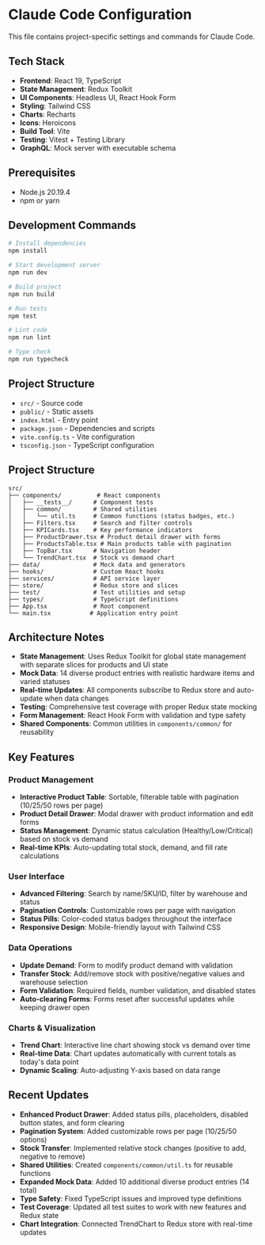 # Claude Code Configuration

This file contains project-specific settings and commands for Claude Code.

## Tech Stack

- **Frontend**: React 19, TypeScript
- **State Management**: Redux Toolkit
- **UI Components**: Headless UI, React Hook Form
- **Styling**: Tailwind CSS
- **Charts**: Recharts
- **Icons**: Heroicons
- **Build Tool**: Vite
- **Testing**: Vitest + Testing Library
- **GraphQL**: Mock server with executable schema

## Prerequisites

- Node.js 20.19.4
- npm or yarn

## Development Commands

```bash
# Install dependencies
npm install

# Start development server
npm run dev

# Build project
npm run build

# Run tests
npm test

# Lint code
npm run lint

# Type check
npm run typecheck
```

## Project Structure

- `src/` - Source code
- `public/` - Static assets
- `index.html` - Entry point
- `package.json` - Dependencies and scripts
- `vite.config.ts` - Vite configuration
- `tsconfig.json` - TypeScript configuration

## Project Structure

```
src/
├── components/          # React components
│   ├── __tests__/      # Component tests
│   ├── common/         # Shared utilities
│   │   └── util.ts     # Common functions (status badges, etc.)
│   ├── Filters.tsx     # Search and filter controls
│   ├── KPICards.tsx    # Key performance indicators
│   ├── ProductDrawer.tsx # Product detail drawer with forms
│   ├── ProductsTable.tsx # Main products table with pagination
│   ├── TopBar.tsx      # Navigation header
│   └── TrendChart.tsx  # Stock vs demand chart
├── data/               # Mock data and generators
├── hooks/              # Custom React hooks
├── services/           # API service layer
├── store/              # Redux store and slices
├── test/               # Test utilities and setup
├── types/              # TypeScript definitions
├── App.tsx             # Root component
└── main.tsx           # Application entry point
```

## Architecture Notes

- **State Management**: Uses Redux Toolkit for global state management with separate slices for products and UI state
- **Mock Data**: 14 diverse product entries with realistic hardware items and varied statuses
- **Real-time Updates**: All components subscribe to Redux store and auto-update when data changes
- **Testing**: Comprehensive test coverage with proper Redux state mocking
- **Form Management**: React Hook Form with validation and type safety
- **Shared Components**: Common utilities in `components/common/` for reusability

## Key Features

### Product Management
- **Interactive Product Table**: Sortable, filterable table with pagination (10/25/50 rows per page)
- **Product Detail Drawer**: Modal drawer with product information and edit forms
- **Status Management**: Dynamic status calculation (Healthy/Low/Critical) based on stock vs demand
- **Real-time KPIs**: Auto-updating total stock, demand, and fill rate calculations

### User Interface
- **Advanced Filtering**: Search by name/SKU/ID, filter by warehouse and status
- **Pagination Controls**: Customizable rows per page with navigation
- **Status Pills**: Color-coded status badges throughout the interface
- **Responsive Design**: Mobile-friendly layout with Tailwind CSS

### Data Operations
- **Update Demand**: Form to modify product demand with validation
- **Transfer Stock**: Add/remove stock with positive/negative values and warehouse selection
- **Form Validation**: Required fields, number validation, and disabled states
- **Auto-clearing Forms**: Forms reset after successful updates while keeping drawer open

### Charts & Visualization  
- **Trend Chart**: Interactive line chart showing stock vs demand over time
- **Real-time Data**: Chart updates automatically with current totals as today's data point
- **Dynamic Scaling**: Auto-adjusting Y-axis based on data range

## Recent Updates

- **Enhanced Product Drawer**: Added status pills, placeholders, disabled button states, and form clearing
- **Pagination System**: Added customizable rows per page (10/25/50 options)
- **Stock Transfer**: Implemented relative stock changes (positive to add, negative to remove)
- **Shared Utilities**: Created `components/common/util.ts` for reusable functions
- **Expanded Mock Data**: Added 10 additional diverse product entries (14 total)
- **Type Safety**: Fixed TypeScript issues and improved type definitions
- **Test Coverage**: Updated all test suites to work with new features and Redux state
- **Chart Integration**: Connected TrendChart to Redux store with real-time updates
